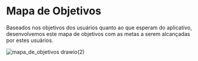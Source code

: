 # Mapa de Objetivos

Baseados nos objetivos dos usuários quanto ao que esperam do aplicativo, desenvolvemos este mapa de objetivos com as metas a serem alcançadas por estes usuários.

![mapa_de_objetivos drawio(2)](https://github.com/user-attachments/assets/a4ecaf1f-f8f1-4b5a-bb18-ca8a74044a68)

